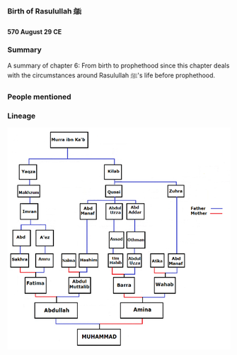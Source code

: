 ### Birth of Rasulullah ﷺ
#### 570 August 29 CE

### Summary

A summary of chapter 6: From birth to prophethood since this chapter deals with the circumstances around Rasulullah ﷺ's life before prophethood.

### People mentioned

### Lineage

![](../img/prophet_tree.png)
